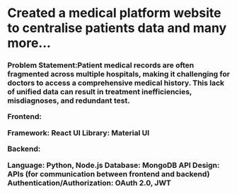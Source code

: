 <h1> Created a medical platform website to centralise patients data and many more...

<h3> Problem Statement:Patient medical records are often fragmented across multiple hospitals, making it challenging for doctors to access a comprehensive medical history. This lack of unified data can result in treatment inefficiencies, misdiagnoses, and redundant test.


Frontend:

Framework: React
UI Library: Material UI

Backend:

Language: Python, Node.js
Database: MongoDB
API Design: APIs (for communication between frontend and backend)
Authentication/Authorization: OAuth 2.0, JWT
